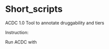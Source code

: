 # Short_scripts
ACDC 1.0
Tool to annotate druggability and tiers

Instruction:

Run ACDC with <Tumor Normal Pair list>
